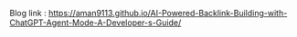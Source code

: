 Blog link : https://aman9113.github.io/AI-Powered-Backlink-Building-with-ChatGPT-Agent-Mode-A-Developer-s-Guide/
